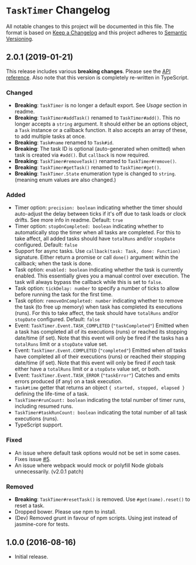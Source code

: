 # `TaskTimer` Changelog

All notable changes to this project will be documented in this file. The format is based on [Keep a Changelog](http://keepachangelog.com/en/1.0.0/) and this project adheres to [Semantic Versioning](http://semver.org).

## 2.0.1 (2019-01-21)
This release includes various **breaking changes**. Please see the [API reference][docs]. Also note that this version is completely re-written in TypeScript.

### Changed
- **Breaking**: `TaskTimer` is no longer a default export. See _Usage_ section in readme.
- **Breaking**: `TaskTimer#addTask()` renamed to `TaskTimer#add()`. This no longer accepts a `string` argument. It should either be an options object, a `Task` instance or a callback function. It also accepts an array of these, to add multiple tasks at once.
- **Breaking**: `Task#name` renamed to `Task#id`.
- **Breaking**: The task ID is optional (auto-generated when omitted) when task is created via `#add()`. But `callback` is now required.
- **Breaking**: `TaskTimer#removeTask()` renamed to `TaskTimer#remove()`.
- **Breaking**: `TaskTimer#getTask()` renamed to `TaskTimer#get()`.
- **Breaking**: `TaskTimer.State` enumeration type is changed to `string`. (meaning enum values are also changed.)

### Added
- Timer option: `precision: boolean` indicating whether the timer should auto-adjust the delay between ticks if it's off due to task loads or clock drifts. See more info in readme. Default: `true`
- Timer option: `stopOnCompleted: boolean` indicating whether to automatically stop the timer when all tasks are completed. For this to take affect, all added tasks should have `totalRuns` and/or `stopDate` configured. Default: `false`
- Support for async tasks. Use `callback(task: Task, done: Function)` signature. Either return a promise or call `done()` argument within the callback; when the task is done.
- Task option: `enabled: boolean` indicating whether the task is currently enabled. This essentially gives you a manual control over execution. The task will always bypass the callback while this is set to `false`.
- Task option: `tickDelay: number` to specify a number of ticks to allow before running the task for the first time.
- Task option: `removeOnCompleted: number` indicating whether to remove the task (to free up memory) when task has completed its executions (runs). For this to take affect, the task should have `totalRuns` and/or `stopDate` configured. Default: `false`
- Event: `TaskTimer.Event.TASK_COMPLETED` (`"taskCompleted"`) Emitted when a task has completed all of its executions (runs) or reached its stopping date/time (if set). Note that this event will only be fired if the tasks has a `totalRuns` limit or a `stopDate` value set.
- Event: `TaskTimer.Event.COMPLETED` (`"completed"`) Emitted when *all* tasks have completed all of their executions (runs) or reached their stopping date/time (if set). Note that this event will only be fired if *each* task either have a `totalRuns` limit or a `stopDate` value set, or both.
- Event: `TaskTimer.Event.TASK_ERROR` (`"taskError"`) Catches and emits errors produced (if any) on a task execution.
- `Task#time` getter that returns an object `{ started, stopped, elapsed }` defining the life-time of a task.
- `TaskTimer#runCount: boolean` indicating the total number of timer runs, including resumed runs.
- `TaskTimer#taskRunCount: boolean` indicating the total number of all task executions (runs).
- TypeScript support.

### Fixed
- An issue where default task options would not be set in some cases. Fixes issue [#5](https://github.com/onury/tasktimer/issues/5).
- An issue where webpack would mock or polyfill Node globals unnecessarily. (v2.0.1 patch)

### Removed
- **Breaking**: `TaskTimer#resetTask()` is removed. Use `#get(name).reset()` to reset a task.
- Dropped bower. Please use npm to install.
- (Dev) Removed grunt in favour of npm scripts. Using jest instead of jasmine-core for tests.


## 1.0.0 (2016-08-16)

- Initial release.


[docs]:https://onury.io/tasktimer/api